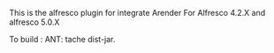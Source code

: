 This is the alfresco plugin for integrate Arender
For Alfresco 4.2.X and alfresco 5.0.X

To build : 
ANT: tache dist-jar.